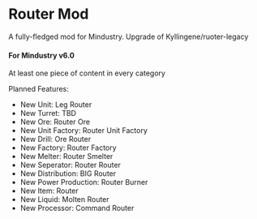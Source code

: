 # Router Mod
A fully-fledged mod for Mindustry. Upgrade of Kyllingene/ruoter-legacy

#### For Mindustry v6.0
At least one piece of content in every category

Planned Features:
 - New Unit: Leg Router
 - New Turret: TBD
 - New Ore: Router Ore
 - New Unit Factory: Router Unit Factory
 - New Drill: Ore Router
 - New Factory: Router Factory
 - New Melter: Router Smelter
 - New Seperator: Router Router
 - New Distribution: BIG Router
 - New Power Production: Router Burner
 - New Item: Router
 - New Liquid: Molten Router
 - New Processor: Command Router
